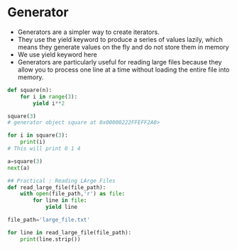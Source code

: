 # Generator

* Generators are a simpler way to create iterators.&#x20;
* They use the yield keyword to produce a series of values lazily, which means they generate values on the fly and do not store them in memory
* We use yield keyword here
* Generators are particularly useful for reading large files because they allow you to process one line at a time without loading the entire file into memory.

```python
def square(n):
    for i in range(3):
        yield i**2

square(3)
# generator object square at 0x00000222FFEFF2A0>

for i in square(3):
    print(i)
# This will print 0 1 4

a=square(3)
next(a)

## Practical : Reading LArge Files
def read_large_file(file_path):
    with open(file_path,'r') as file:
        for line in file:
            yield line

file_path='large_file.txt'

for line in read_large_file(file_path):
    print(line.strip())
```
